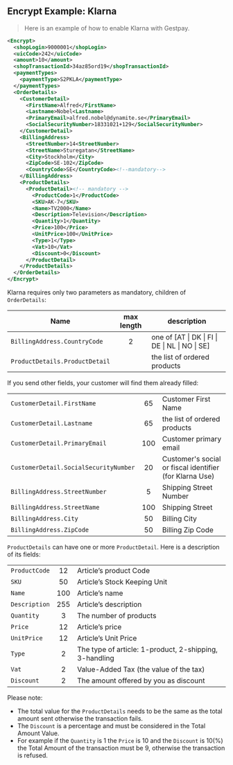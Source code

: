 ## Encrypt Example: Klarna

> Here is an example of how to enable Klarna with Gestpay.

```xml
<Encrypt>
  <shopLogin>9000001</shopLogin>
  <uicCode>242</uicCode>
  <amount>10</amount>
  <shopTransactionId>34az85ord19</shopTransactionId>
  <paymentTypes>
    <paymentType>S2PKLA</paymentType>
  </paymentTypes>
  <OrderDetails>
    <CustomerDetail>
      <FirstName>Alfred</FirstName>
      <Lastname>Nobel<Lastname>
      <PrimaryEmail>alfred.nobel@dynamite.se</PrimaryEmail>
      <SocialSecurityNumber>18331021+129</SocialSecurityNumber>
    </CustomerDetail>
    <BillingAddress>
      <StreetNumber>14<StreetNumber>
      <StreetName>Sturegatan</StreetName>
      <City>Stockholm</City>
      <ZipCode>SE-102</ZipCode>
      <CountryCode>SE</CountryCode><!--mandatory-->
    </BillingAddress>
    <ProductDetails>
      <ProductDetail><!-- mandatory -->
        <ProductCode>1</ProductCode>
        <SKU>AK-7</SKU> 
        <Name>TV2000</Name> 
        <Description>Television</Description> 
        <Quantity>1</Quantity> 
        <Price>100</Price> 
        <UnitPrice>100</UnitPrice> 
        <Type>1</Type> 
        <Vat>10</Vat> 
        <Discount>0</Discount>
      </ProductDetail> 
    </ProductDetails>
  </OrderDetails>
</Encrypt>
```

Klarna requires only two parameters as mandatory, children of `OrderDetails`: 

| Name | max length | description |
| ---- | :--------: | ----------- |
| `BillingAddress.CountryCode` | 2 | one of [AT &#124; DK &#124; FI &#124; DE &#124; NL &#124; NO &#124; SE] |
| `ProductDetails.ProductDetail` |    | the list of ordered products |

If you send other fields, your customer will find them already filled: 

|  |  |  |
| ---- | :--------: | ----------- |
| `CustomerDetail.FirstName` |  65  | Customer First Name |
| `CustomerDetail.Lastname` |  65  | the list of ordered products | 
| `CustomerDetail.PrimaryEmail` | 100 | Customer primary email |
| `CustomerDetail.SocialSecurityNumber` | 20 | Customer's social or fiscal identifier (for Klarna Use) |
| `BillingAddress.StreetNumber` | 5 | Shipping Street Number |
| `BillingAddress.StreetName` | 100 | Shipping Street |
| `BillingAddress.City` | 50 | Billing City |
| `BillingAddress.ZipCode` | 50 | Billing Zip Code |

`ProductDetails` can have one or more `ProductDetail`. Here is a description of its fields:

|  |  |  |
| ---- | :--------: | ----------- | 
| `ProductCode` |  12  | Article’s product Code |
| `SKU` |  50  | Article’s Stock Keeping Unit |
| `Name` |  100  | Article’s name |
| `Description` |  255  | Article’s description |
| `Quantity` |  3  | The number of products |
| `Price` |  12  | Article’s price |
| `UnitPrice` |  12  | Article’s Unit Price |
| `Type` |  2  | The type of article: 1-product, 2-shipping, 3-handling |
| `Vat` |  2  | Value-Added Tax (the value of the tax) |
| `Discount` |  2  | The amount offered by you as discount |

<aside class="active" markdown="1">

Please note: 
<ul>
<li>The total value for the <code>ProductDetails</code> needs to be the same as the total amount sent otherwise the transaction fails.</li>
<li>The <code>Discount</code> is a percentage and must be considered in the Total Amount Value.</li>
<li>For example if the <code>Quantity</code> is 1 the <code>Price</code> is 10 and the <code>Discount</code> is 10(%) the Total Amount of the transaction must be 9, otherwise the transaction is refused.</li>
</ul>
</aside>